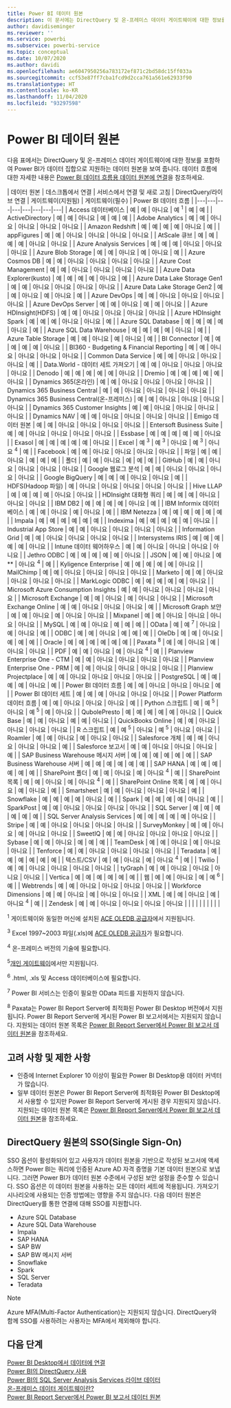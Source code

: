 ```yaml
---
title: Power BI 데이터 원본
description: 이 문서에는 DirectQuery 및 온-프레미스 데이터 게이트웨이에 대한 정보를 포함하여 Power BI에서 지원하는 데이터 원본이 나열되어 있습니다.
author: davidiseminger
ms.reviewer: ''
ms.service: powerbi
ms.subservice: powerbi-service
ms.topic: conceptual
ms.date: 10/07/2020
ms.author: davidi
ms.openlocfilehash: ae6047950256a783172ef871c2bd58dc15ff033a
ms.sourcegitcommit: ccf53e87ff7cba1fcd9d2cca761a561e62933f90
ms.translationtype: HT
ms.contentlocale: ko-KR
ms.lasthandoff: 11/04/2020
ms.locfileid: "93297598"
---
```

# <a name="power-bi-data-sources"></a>Power BI 데이터 원본

다음 표에서는 DirectQuery 및 온-프레미스 데이터 게이트웨이에 대한 정보를 포함하여 Power BI가 데이터 집합으로 지원하는 데이터 원본을 보여 줍니다. 데이터 흐름에 대한 자세한 내용은 [Power BI 데이터 흐름용 데이터 원본에 연결](../transform-model/service-dataflows-data-sources.md)을 참조하세요.

| 데이터 원본 | 데스크톱에서 연결 | 서비스에서 연결 및 새로 고침 | DirectQuery/라이브 연결 | 게이트웨이(지원됨) | 게이트웨이(필수) | Power BI 데이터 흐름 |
|---|---|---|---|---|---|---|---|
| Access 데이터베이스 | 예 | 예 | 아니요 | 예 <sup>1</sup> | 예 | 예 |
| ActiveDirectory | 예 | 예 | 아니요 | 예 | 예 | 예 |
| Adobe Analytics | 예 | 예 | 아니요 | 아니요 | 아니요 | 아니요 |
| Amazon Redshift | 예 | 예 | 예 | 예 | 아니요 | 예 |
| appFigures | 예 | 예 | 아니요 | 아니요 | 아니요 | 아니요 |
| AtScale 큐브 | 예 | 예 | 예 | 예 | 아니요 | 아니요 |
| Azure Analysis Services | 예 | 예 | 예 | 아니요 | 아니요 | 아니요 |
| Azure Blob Storage | 예 | 예 | 아니요 | 예 | 아니요 | 예 |
| Azure Cosmos DB | 예 | 예 | 아니요 | 아니요 | 아니요 | 아니요 |
| Azure Cost Management | 예 | 예 | 아니요 | 아니요 | 아니요 | 아니요 |
| Azure Data Explorer(kusto) | 예 | 예 | 예 | 예 | 아니요 | 예 |
| Azure Data Lake Storage Gen1 | 예 | 예 | 아니요 | 아니요 | 아니요 | 아니요 |
| Azure Data Lake Storage Gen2 | 예 | 예 | 아니요 | 예 | 아니요 | 예 |
| Azure DevOps | 예 | 예 | 아니요 | 아니요 | 아니요 | 아니요 |
| Azure DevOps Server | 예 | 예 | 아니요 | 예 | 예 | 아니요 |
| Azure HDInsight(HDFS) | 예 | 예 | 아니요 | 아니요 | 아니요 | 아니요 |
| Azure HDInsight Spark | 예 | 예 | 예 | 아니요 | 아니요 | 예 |
| Azure SQL Database | 예 | 예 | 예 | 예 | 아니요 | 예 |
| Azure SQL Data Warehouse | 예 | 예 | 예 | 예 | 아니요 | 예 |
| Azure Table Storage | 예 | 예 | 아니요 | 예 | 아니요 | 예 |
| BI Connector | 예 | 예 | 예 | 예 | 예 | 아니요 |
| BI360 - Budgeting &amp; Financial Reporting | 예 | 예 | 아니요 | 아니요 | 아니요 | 아니요 |
| Common Data Service | 예 | 예 | 아니요 | 아니요 | 아니요 | 예 |
| Data.World - 데이터 세트 가져오기 | 예 | 예 | 아니요 | 아니요 | 아니요 | 아니요 |
| Denodo | 예 | 예 | 예 | 예 | 예 | 아니요 |
| Dremio | 예 | 예 | 예 | 예 | 예 | 아니요 |
| Dynamics 365(온라인) | 예 | 예 | 아니요 | 아니요 | 아니요 | 아니요 |
| Dynamics 365 Business Central | 예 | 예 | 아니요 | 아니요 | 아니요 | 아니요 |
| Dynamics 365 Business Central(온-프레미스) | 예 | 예 | 아니요 | 아니요 | 아니요 | 아니요 |
| Dynamics 365 Customer Insights | 예 | 예 | 아니요 | 아니요 | 아니요 | 아니요 |
| Dynamics NAV | 예 | 예 | 아니요 | 아니요 | 아니요 | 아니요 |
| Emigo 데이터 원본 | 예 | 예 | 아니요 | 아니요 | 아니요 | 아니요 |
| Entersoft Business Suite | 예 | 예 | 아니요 | 아니요 | 아니요 | 아니요 |
| Essbase | 예 | 예 | 예 | 예 | 예 | 아니요 |
| Exasol | 예 | 예 | 예 | 예 | 예 | 아니요 |
| Excel | 예 <sup>3</sup> | 예 <sup>3</sup> | 아니요 | 예 <sup>3</sup> | 아니요 <sup>4</sup> | 예 |
| Facebook | 예 | 예 | 아니요 | 아니요 | 아니요 | 아니요 |
| 파일 | 예 | 예 | 아니요 | 예 | 예 | 예 |
| 폴더 | 예 | 예 | 아니요 | 예 | 예 | 예 |
| GitHub | 예 | 예 | 아니요 | 아니요 | 아니요 | 아니요 |
| Google 웹로그 분석 | 예 | 예 | 아니요 | 아니요 | 아니요 | 아니요 |
| Google BigQuery | 예 | 예 | 예 | 아니요 | 아니요 | 예 |
| HDFS(Hadoop 파일) | 예 | 아니요 | 아니요 | 아니요 | 아니요 | 아니요 |
| Hive LLAP | 예 | 예 | 예 | 예 | 아니요 | 아니요 |
| HDInsight 대화형 쿼리 | 예 | 예 | 예 | 아니요 | 아니요 | 아니요 |
| IBM DB2 | 예 | 예 | 예 | 예 | 아니요 | 예 |
| IBM Informix 데이터베이스 | 예 | 예 | 아니요 | 예 | 아니요 | 예 |
| IBM Netezza | 예 | 예 | 예 | 예 | 예 | 예 |
| Impala | 예 | 예 | 예 | 예 | 예 | 예 |
| Indexima | 예 | 예 | 예 | 예 | 예 | 아니요 |
| Industrial App Store | 예 | 예 | 아니요 | 아니요 | 아니요 | 아니요 |
| Information Grid | 예 | 예 | 아니요 | 아니요 | 아니요 | 아니요 |
| Intersystems IRIS | 예 | 예 | 예 | 예 | 예 | 아니요 |
| Intune 데이터 웨어하우스 | 예 | 예 | 아니요 | 아니요 | 아니요 | 아니요 |
| Jethro ODBC | 예 | 예 | 예 | 예 | 예 | 아니요 |
| JSON | 예 | 예 | 아니요 | 예** | 아니요 <sup>4</sup> | 예 |
| Kyligence Enterprise | 예 | 예 | 예 | 예 | 예 | 아니요 |
| MailChimp | 예 | 예 | 아니요 | 아니요 | 아니요 | 아니요 |
| Marketo | 예 | 예 | 아니요 | 아니요 | 아니요 | 아니요 |
| MarkLogic ODBC | 예 | 예 | 예 | 예 | 예 | 아니요 |
| Microsoft Azure Consumption Insights | 예 | 예 | 아니요 | 아니요 | 아니요 | 아니요 |
| Microsoft Exchange | 예 | 예 | 아니요 | 예 | 아니요 | 아니요 |
| Microsoft Exchange Online | 예 | 예 | 아니요 | 아니요 | 아니요 | 예 |
| Microsoft Graph 보안 | 예 | 예 | 아니요 | 예 | 아니요 | 아니요 |
| Mixpanel | 예 | 예 | 아니요 | 아니요 | 아니요 | 아니요 |
| MySQL | 예 | 예 | 아니요 | 예 | 예 | 예 |
| OData | 예 | 예 <sup>7</sup> | 아니요 | 예 | 아니요 | 예 |
| ODBC | 예 | 예 | 아니요 | 예 | 예 | 예 |
| OleDb | 예 | 예 | 아니요 | 예 | 예 | 예 |
| Oracle | 예 | 예 | 예 | 예 | 예 | 예 |
| Paxata <sup>8</sup> | 예 | 예 | 아니요 | 예 | 아니요 | 아니요 |
| PDF | 예 | 예 | 아니요 | 예 | 아니요 <sup>4</sup> | 예 |
| Planview Enterprise One - CTM | 예 | 예 | 아니요 | 아니요 | 아니요 | 아니요 |
| Planview Enterprise One - PRM | 예 | 예 | 아니요 | 아니요 | 아니요 | 아니요 |
| Planview Projectplace | 예 | 예 | 아니요 | 아니요 | 아니요 | 아니요 |
| PostgreSQL | 예 | 예 | 예 | 예 | 아니요 | 예 |
| Power BI 데이터 흐름 | 예 | 예 | 아니요 | 아니요 | 아니요 | 예 |
| Power BI 데이터 세트 | 예 | 예 | 예 | 아니요 | 아니요 | 아니요 |
| Power Platform 데이터 흐름 | 예 | 예 | 아니요 | 아니요 | 아니요 | 예 |
| Python 스크립트 | 예 | 예 <sup>5</sup> | 아니요 | 예 <sup>5</sup> | 예 | 아니요 |
| QubolePresto | 예 | 예 | 예 | 예 | 예 | 아니요 |
| Quick Base | 예 | 예 | 아니요 | 예 | 예 | 아니요 |
| QuickBooks Online | 예 | 예 | 아니요 | 아니요 | 아니요 | 아니요 |
| R 스크립트 | 예 | 예 <sup>5</sup> | 아니요 | 예 <sup>5</sup> | 아니요 | 아니요 |
| Roamler | 예 | 예 | 아니요 | 예 | 아니요 | 아니요 |
| Salesforce 개체 | 예 | 예 | 아니요 | 아니요 | 아니요 | 예 |
| Salesforce 보고서 | 예 | 예 | 아니요 | 아니요 | 아니요 | 예 |
| SAP Business Warehouse 메시지 서버 | 예 | 예 | 예 | 예 | 예 | 예 |
| SAP Business Warehouse 서버 | 예 | 예 | 예 | 예 | 예 | 예 |
| SAP HANA | 예 | 예 | 예 | 예 | 예 | 예 |
| SharePoint 폴더 | 예 | 예 | 아니요 | 예 | 아니요 <sup>4</sup> | 예 |
| SharePoint 목록 | 예 | 예 | 아니요 | 예 | 아니요 <sup>4</sup> | 예 |
| SharePoint Online 목록 | 예 | 예 | 아니요 | 예 | 아니요 | 예 |
| Smartsheet | 예 | 예 | 아니요 | 아니요 | 아니요 | 예 |
| Snowflake | 예 | 예 | 예 | 예 | 아니요 | 예 |
| Spark | 예 | 예 | 예 | 예 | 아니요 | 예 |
| SparkPost | 예 | 예 | 아니요 | 아니요 | 아니요 | 아니요 |
| SQL Server | 예 | 예 | 예 | 예 | 예 | 예 |
| SQL Server Analysis Services | 예 | 예 | 예 | 예 | 예 | 아니요 |
| Stripe | 예 | 예 | 아니요 | 아니요 | 아니요 | 아니요 |
| SurveyMonkey | 예 | 예 | 아니요 | 예 | 아니요 | 아니요 |
| SweetIQ | 예 | 예 | 아니요 | 아니요 | 아니요 | 아니요 |
| Sybase | 예 | 예 | 아니요 | 예 | 예 | 예 |
| TeamDesk | 예 | 예 | 아니요 | 예 | 아니요 | 아니요 |
| Tenforce | 예 | 예 | 아니요 | 아니요 | 아니요 | 아니요 |
| Teradata | 예 | 예 | 예 | 예 | 예 | 예 |
| 텍스트/CSV | 예 | 예 | 아니요 | 예 | 아니요 <sup>4</sup> | 예 |
| Twilio | 예 | 예 | 아니요 | 아니요 | 아니요 | 아니요 |
| tyGraph | 예 | 예 | 아니요 | 아니요 | 아니요 | 아니요 |
| Vertica | 예 | 예 | 예 | 예 | 예 | 예 |
| 웹 | 예 | 예 | 아니요 | 예 | 예 <sup>6</sup> | 예 |
| Webtrends | 예 | 예 | 아니요 | 아니요 | 아니요 | 아니요 |
| Workforce Dimensions | 예 | 예 | 아니요 | 예 | 아니요 | 아니요 |
| XML | 예 | 예 | 아니요 | 예 | 아니요 <sup>4</sup> | 예 |
| Zendesk | 예 | 예 | 아니요 | 아니요 | 아니요 | 아니요 |
| | | | | | | | |

<sup>1</sup> 게이트웨이와 동일한 머신에 설치된 [ACE OLEDB 공급자](https://www.microsoft.com/download/details.aspx?id=54920)에서 지원됩니다.

<sup>3</sup> Excel 1997~2003 파일(.xls)에 [ACE OLEDB 공급자](https://www.microsoft.com/download/details.aspx?id=54920)가 필요합니다.

<sup>4</sup> 온-프레미스 버전의 기술에 필요합니다.

<sup>5</sup>[개인 게이트웨이](service-gateway-personal-mode.md)에서만 지원됩니다.

<sup>6</sup> .html, .xls 및 Access 데이터베이스에 필요합니다.

<sup>7</sup> Power BI 서비스는 인증이 필요한 OData 피드를 지원하지 않습니다.

<sup>8</sup> Paxata는 Power BI Report Server에 최적화된 Power BI Desktop 버전에서 지원됩니다. Power BI Report Server에 게시된 Power BI 보고서에서는 지원되지 않습니다. 지원되는 데이터 원본 목록은 [Power BI Report Server에서 Power BI 보고서 데이터 원본](../report-server/data-sources.md)을 참조하세요.

## <a name="considerations-and-limitations"></a>고려 사항 및 제한 사항

- 인증에 Internet Explorer 10 이상이 필요한 Power BI Desktop용 데이터 커넥터가 많습니다. 
- 일부 데이터 원본은 Power BI Report Server에 최적화된 Power BI Desktop에서 사용할 수 있지만 Power BI Report Server에 게시된 경우 지원되지 않습니다. 지원되는 데이터 원본 목록은 [Power BI Report Server에서 Power BI 보고서 데이터 원본](../report-server/data-sources.md)을 참조하세요.

## <a name="single-sign-on-sso-for-directquery-sources"></a>DirectQuery 원본의 SSO(Single Sign-On)

SSO 옵션이 활성화되어 있고 사용자가 데이터 원본을 기반으로 작성된 보고서에 액세스하면 Power BI는 쿼리에 인증된 Azure AD 자격 증명을 기본 데이터 원본으로 보냅니다. 그러면 Power BI가 데이터 원본 수준에서 구성된 보안 설정을 준수할 수 있습니다.
SSO 옵션은 이 데이터 원본을 사용하는 모든 데이터 세트에 적용됩니다. 가져오기 시나리오에 사용되는 인증 방법에는 영향을 주지 않습니다. 다음 데이터 원본은 DirectQuery를 통한 연결에 대해 SSO를 지원합니다.

- Azure SQL Database
- Azure SQL Data Warehouse
- Impala
- SAP HANA
- SAP BW
- SAP BW 메시지 서버
- Snowflake
- Spark
- SQL Server
- Teradata

> [!Note]
> Azure MFA(Multi-Factor Authentication)는 지원되지 않습니다. DirectQuery와 함께 SSO를 사용하려는 사용자는 MFA에서 제외해야 합니다.

## <a name="next-steps"></a>다음 단계

[Power BI Desktop에서 데이터에 연결](desktop-quickstart-connect-to-data.md)  
[Power BI의 DirectQuery 사용](desktop-directquery-about.md)  
[Power BI의 SQL Server Analysis Services 라이브 데이터](sql-server-analysis-services-tabular-data.md)  
[온-프레미스 데이터 게이트웨이란?](service-gateway-onprem.md)  
[Power BI Report Server에서 Power BI 보고서 데이터 원본](../report-server/data-sources.md)
